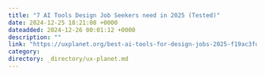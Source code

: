 ```yaml
---
title: "7 AI Tools Design Job Seekers need in 2025 (Tested)"
date: 2024-12-25 18:21:08 +0000
dateadded: 2024-12-26 00:01:12 +0000
description: ""
link: "https://uxplanet.org/best-ai-tools-for-design-jobs-2025-f19ac3fddfd0?source=rss----819cc2aaeee0---4"
category:
directory: _directory/ux-planet.md
---
```

